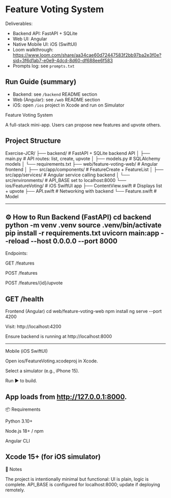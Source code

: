 # Feature Voting System

Deliverables:
- Backend API: FastAPI + SQLite
- Web UI: Angular
- Native Mobile UI: iOS (SwiftUI)
- Loom walkthrough: https://www.loom.com/share/aa34cae60d72447583f2bb97ba2e3f0e?sid=3f6d1ab7-e0e9-4dcd-8d60-df688ee6f583
- Prompts log: see `prompts.txt`

## Run Guide (summary)
- Backend: see `/backend` README section
- Web (Angular): see `/web` README section
- iOS: open `/ios` project in Xcode and run on Simulator


Feature Voting System

A full-stack mini-app.
Users can propose new features and upvote others.

## Project Structure
Exercise-JCR/
├── backend/                  # FastAPI + SQLite backend API
│   ├── main.py               # API routes: list, create, upvote
│   ├── models.py             # SQLAlchemy models
│   └── requirements.txt
├── web/feature-voting-web/   # Angular frontend
│   ├── src/app/components/   # FeatureCreate + FeatureList
│   ├── src/app/services/     # Angular service calling backend
│   └── src/environments/     # API_BASE set to localhost:8000
└── ios/FeatureVoting/        # iOS SwiftUI app
    ├── ContentView.swift     # Displays list + upvote
    ├── API.swift             # Networking with backend
    └── Feature.swift         # Model

---

⚙️ How to Run
Backend (FastAPI)
cd backend
python -m venv .venv
source .venv/bin/activate
pip install -r requirements.txt
uvicorn main:app --reload --host 0.0.0.0 --port 8000
---


Endpoints:

GET /features

POST /features

POST /features/{id}/upvote

GET /health
---

Frontend (Angular)
cd web/feature-voting-web
npm install
ng serve --port 4200


Visit: http://localhost:4200

Ensure backend is running at http://localhost:8000

---

Mobile (iOS SwiftUI)

Open ios/FeatureVoting.xcodeproj in Xcode.

Select a simulator (e.g., iPhone 15).

Run ▶️ to build.

App loads from http://127.0.0.1:8000.
---

📦 Requirements

Python 3.10+

Node.js 18+ / npm

Angular CLI

Xcode 15+ (for iOS simulator)
---

📝 Notes

The project is intentionally minimal but functional: UI is plain, logic is complete.
API_BASE is configured for localhost:8000; update if deploying remotely.
